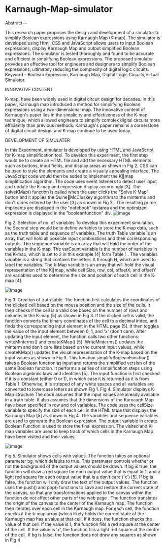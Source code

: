 # Karnaugh-Map-simulator
Abstract— 

This research paper proposes the design and 
development of a simulator to simplify Boolean expressions 
using Karnaugh Map (K-map). The simulator is developed 
using Html, CSS and JavaScript allows users to input Boolean 
expressions, display Karnaugh Map and output simplified 
Boolean expressions. The simulator is tested thoroughly and 
found to be accurate and efficient in simplifying Boolean 
expressions. The proposed simulator provides an effective tool 
for engineers and designers to simplify Boolean expressions, 
ultimately reducing the complexity of digital logic circuits.
Keyword – Boolean Expression, Karnaugh Map, Digital Logic 
Circuits,Virtual Simulator.

INNOVATIVE CONTENT

K-map, have been widely used in digital circuit design for 
decades. In this paper, Karnaugh map introduced a method for 
simplifying Boolean expressions using a two-dimensional 
map. The innovative content of Karnaugh's paper lies in the 
simplicity and effectiveness of the K-map technique, which 
allowed engineers to simplify complex digital circuits more 
efficiently than previous methods. Karnaugh's paper remains 
a cornerstone of digital circuit design, and K-map continue to 
be used today.

DEVELOPMENT OF SIMULATER

In this Experiment, simulator is developed by using HTML 
and JavaScript for K-map simplification tool. To develop this 
experiment, the first step would be to create an HTML file and 
add the necessary HTML elements such as buttons, input 
fields, and display areas as shown in Fig 2. CSS can be used 
to style the elements and create a visually appealing interface. 
The JavaScript code would then be added to implement the Kmap simplification algorithm. The code uses event listeners to 
detect user input and update the K-map and expression display 
accordingly [3]. The solveKMap() function is called when the 
user clicks the "Solve K-Map" button and it applies the QuineMcCluskey algorithm to the minterms and don't cares entered 
by the user [3] as shown in Fig 2 . The resulting prime 
implicants are displayed in the "notebook" textarea and the 
optimized expression is displayed in the "booleanfunction" 
div.
![image](https://github.com/user-attachments/assets/53cdd0cd-c1dc-4c1a-9b25-21775ab9b35d)

Fig 2. Selection of no. of variables
To develop this experiment simulation, the Second step would 
be to define variables to store the K-map data, such as the truth 
table and sequence of variables. The truth Table variable is an 
array that will hold all possible input combinations and their 
corresponding outputs. The sequence variable is an array that 
will hold the order of the variables in the K-map. The 
varCount variable is the number of variables in the K-map, 
which is set to 2 in this example [4] form Table 1 . The 
variables variable is a string that contains the letters A through 
H, which are used to label the variables. The k-Map variable 
is an array that will hold the visual representation of the Kmap, while cell Size, row, col, offsetX, and offsetY are 
variables used to determine the size and position of each cell 
in the K-map [4].

![image](https://github.com/user-attachments/assets/65862646-c017-4de1-99d5-3d3781b868d5)

Fig 3. Creation of truth table.
The function first calculates the coordinates of the clicked 
cell based on the mouse position and the size of the cells. It 
then checks if the cell is a valid one based on the number of 
rows and columns in the K-map [5] as shown in Fig 3. If the 
clicked cell is valid, the function converts the binary 
coordinates of the cell to a decimal index, and finds the 
corresponding input element in the HTML page [5]. It then 
toggles the value of the input element between 0, 1, and 'x' 
(don't care). After updating the input element, the function 
calls two other functions: writeMinterms() and createKMap()
[5]. WriteMinterms() updates the minterm and don't care lists 
based on the current input values, while createKMap() updates 
the visual representation of the K-map based on the input 
values as shown in Fig 3.
This function simplifyBooleanFunction() takes a Boolean 
function as input and returns the simplified version of the 
same Boolean function. It performs a series of simplification 
steps using Boolean algebraic laws and identities [5].
The input function is first checked if it is a constant (either 0 
or 1), in which case it is returned as it is from Table 1. 
Otherwise, it is stripped of any white spaces and all variables 
are converted to lowercase letters as shown Fig 1.
Fig 4. Simulator displays K-Map structure
The code assumes that the input values are already available 
in a truth table. It also assumes that the dimensions of the 
Karnaugh Map have been specified in row and col variables. 
The code uses the cellSize variable to specify the size of each 
cell in the HTML table that displays the Karnaugh Map [5] as 
shown in Fig 4. The variables and sequence variables are used 
to generate the Boolean expression. The output variable in 
create Boolean Function is used to store the final expression. 
The visited and K-map variables are used to keep track of 
which cells in the Karnaugh Map have been visited and their 
values.

![image](https://github.com/user-attachments/assets/3038677d-a365-4b5f-b5cf-acf4b773b2dd)


Fig 5. Simulator shows cells with values.
The function takes an optional parameter bg, which 
defaults to true. This parameter controls whether or not the 
background of the output values should be drawn. If bg is true, 
the function will draw a red square for each output value that 
is equal to 1, and a light red square for each output value that 
is a don't care ('x') [5]. If bg is false, the function will only 
draw the text of the output values. The function uses the push() 
and pop() functions to save and restore the current state of the 
canvas, so that any transformations applied to the canvas 
within the function do not affect other parts of the web page .
The function translates the origin of the canvas to the center 
of the Karnaugh map. The function then iterates over each cell 
in the Karnaugh map. For each cell, the function checks if the 
k-map array (which likely holds the current state of the 
Karnaugh map has a value at that cell. If it does, the function 
checks the value of that cell. If the value is 1, the function fills 
a red square at the center of the cell. If the value is 'x', the 
function fills a light red square at the centre of the cell. If bg 
is false, the function does not draw any squares as shown in
Fig 4 
